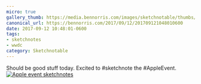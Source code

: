```yaml
---
micro: true
gallery_thumb: https://media.bennorris.com/images/sketchnotable/thumbs/apple-event-2017-intro.jpg
canonical_url: https://bennorris.com/2017/09/12/201709121048010600
date: 2017-09-12 10:48:01-0600
tags:
- sketchnotes
- wwdc
category: Sketchnotable
---
```


Should be good stuff today. Excited to #sketchnote the #AppleEvent. [![Apple event sketchnotes](https://media.bennorris.com/images/sketchnotable/apple-event-2017/apple-event-2017-intro.jpg)](https://media.bennorris.com/images/sketchnotable/apple-event-2017/apple-event-2017-intro.jpg)